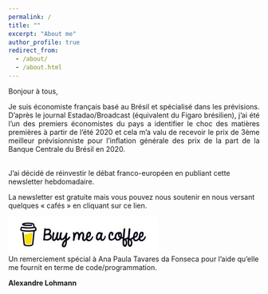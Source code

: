 ```yaml
---
permalink: /
title: ""
excerpt: "About me"
author_profile: true
redirect_from: 
  - /about/
  - /about.html
---
```



Bonjour à tous, 
<div style="text-align: justify">  Je suis économiste français basé au Brésil et spécialisé dans les prévisions. D’après le journal Estadao/Broadcast (équivalent du Figaro brésilien),  j’ai été l’un des premiers économistes du pays a identifier le choc des matières premières à partir de l’été 2020 et cela m’a valu de recevoir le prix de 3ème meilleur prévisionniste pour l’inflation générale des prix de la part de la Banque Centrale du Brésil en 2020. </div></br>

J’ai décidé de réinvestir le débat franco-européen en publiant cette newsletter hebdomadaire.</br>

La newsletter est gratuite mais vous pouvez nous soutenir en nous versant quelques « cafés » en cliquant sur ce lien.

[![Buy me a coffee](https://github.com/ASLlohmann/asllohmann.github.io/blob/master/images/bmc.jpeg?raw=true)](https://www.buymeacoffee.com/AlexSebLohmann)
</br>
Un remerciement spécial à Ana Paula Tavares da Fonseca pour l’aide qu’elle me fournit en terme de code/programmation.</br>

**Alexandre Lohmann**


